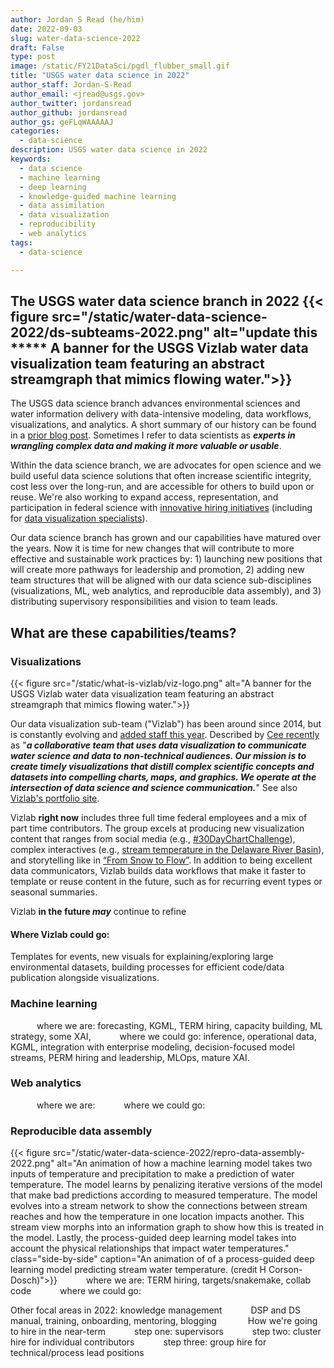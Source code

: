 ```yaml
---
author: Jordan S Read (he/him)
date: 2022-09-03
slug: water-data-science-2022
draft: False
type: post
image: /static/FY21DataSci/pgdl_flubber_small.gif
title: "USGS water data science in 2022"
author_staff: Jordan-S-Read
author_email: <jread@usgs.gov>
author_twitter: jordansread
author_github: jordansread
author_gs: geFLqWAAAAAJ
categories:
  - data-science
description: USGS water data science in 2022
keywords:
  - data science
  - machine learning
  - deep learning
  - knowledge-guided machine learning
  - data assimilation
  - data visualization
  - reproducibility
  - web analytics
tags:
  - data-science 

---
```


The USGS water data science branch in 2022
{{< figure src="/static/water-data-science-2022/ds-subteams-2022.png" alt="update this ***** A banner for the USGS Vizlab water data visualization team featuring an abstract streamgraph that mimics flowing water.">}}
--------------------
The USGS data science branch advances environmental sciences and water information delivery with data-intensive modeling, data workflows, visualizations, and analytics. A short summary of our history can be found in a [prior blog post](../water-data-science-2021#data-sci-background). Sometimes I refer to data scientists as _**experts in wrangling complex data and making it more valuable or usable**_.

Within the data science branch, we are advocates for open science and we build useful data science solutions that often increase scientific integrity, cost less over the long-run, and are accessible for others to build upon or reuse. We're also working to expand access, representation, and participation in federal science with [innovative hiring initiatives](../hiring-spring-2021#DIT) (including for [data visualization specialists](../viz-hires-2021/)). 

Our data science branch has grown and our capabilities have matured over the years. Now it is time for new changes that will contribute to more effective and sustainable work practices by: 1) launching new positions that will create more pathways for leadership and promotion, 2) adding new team structures that will be aligned with our data science sub-disciplines (visualizations, ML, web analytics, and reproducible data assembly), and 3) distributing supervisory responsibilities and vision to team leads.  


What are these capabilities/teams?
--------------------

### Visualizations
{{< figure src="/static/what-is-vizlab/viz-logo.png" alt="A banner for the USGS Vizlab water data visualization team featuring an abstract streamgraph that mimics flowing water.">}}

Our data visualization sub-team ("Vizlab") has been around since 2014, but is constantly evolving and [added staff this year](../viz-hires-2021/). Described by [Cee recently](../what-is-vizlab/) as "_**a collaborative team that uses data visualization to communicate water science and data to non-technical audiences. Our mission is to create timely visualizations that distill complex scientific concepts and datasets into compelling charts, maps, and graphics. We operate at the intersection of data science and science communication.**_" See also <a href="https://labs.waterdata.usgs.gov/visualizations/vizlab-home/index.html#/?utm_source=blog&utm_medium=wdfn&utm_campaign=what_is_vizlab#/" target="_blank" >Vizlab's portfolio site</a>.

Vizlab **right now** includes three full time federal employees and a mix of part time contributors. The group excels at producing new visualization content that ranges from social media (e.g., [#30DayChartChallenge](../chart-challenge-2022/)), complex interactives (e.g.,  [stream temperature in the Delaware River Basin](https://labs.waterdata.usgs.gov/visualizations/temperature-prediction/index.html#)), and storytelling like in [“From Snow to Flow”](https://labs.waterdata.usgs.gov/visualizations/snow-to-flow/index.html#). In addition to being excellent data communicators, Vizlab builds data workflows that make it faster to template or reuse content in the future, such as for recurring event types or seasonal summaries. 


Vizlab **in the future _may_** continue to refine 
      
#### Where Vizlab could go: 
Templates for events, new visuals for explaining/exploring large environmental datasets, building processes for efficient code/data publication alongside visualizations.

### Machine learning
      where we are: forecasting, KGML, TERM hiring, capacity building, ML strategy, some XAI,
      where we could go: inference, operational data, KGML, integration with enterprise modeling, decision-focused model streams, PERM hiring and leadership, MLOps, mature XAI.
      
### Web analytics
      where we are:
      where we could go:

### Reproducible data assembly
<div class="grid-row">
{{< figure src="/static/water-data-science-2022/repro-data-assembly-2022.png" alt="An animation of how a machine learning model takes two inputs of temperature and precipitation to make a prediction of water temperature. The model learns by penalizing iterative versions of the model that make bad predictions according to measured temperature. The model evolves into a stream network to show the connections between stream reaches and how the temperature in one location impacts another. This stream view morphs into an information graph to show how this is treated in the model. Lastly, the process-guided deep learning model takes into account the physical relationships that impact water temperatures." class="side-by-side" caption="An animation of of a process-guided deep learning model predicting stream water temperature. (credit H Corson-Dosch)">}}
      where we are: TERM hiring, targets/snakemake, collab code
      where we could go:

Other focal areas in 2022:
knowledge management
      DSP and DS manual, training, onboarding, mentoring, blogging
      
How we're going to hire in the near-term
      step one: supervisors
      step two: cluster hire for individual contributors
      step three: group hire for technical/process lead positions

